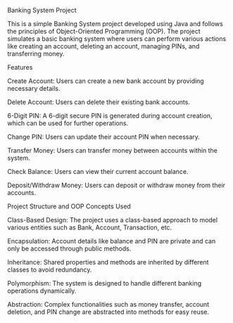 Banking System Project

This is a simple Banking System project developed using Java and follows the principles of Object-Oriented Programming (OOP). The project simulates a basic banking system where users can perform various actions like creating an account, deleting an account, managing PINs, and transferring money.

Features

Create Account: Users can create a new bank account by providing necessary details.

Delete Account: Users can delete their existing bank accounts.

6-Digit PIN: A 6-digit secure PIN is generated during account creation, which can be used for further operations.

Change PIN: Users can update their account PIN when necessary.

Transfer Money: Users can transfer money between accounts within the system.

Check Balance: Users can view their current account balance.

Deposit/Withdraw Money: Users can deposit or withdraw money from their accounts.

Project Structure and OOP Concepts Used

Class-Based Design: The project uses a class-based approach to model various entities such as Bank, Account, Transaction, etc.

Encapsulation: Account details like balance and PIN are private and can only be accessed through public methods.

Inheritance: Shared properties and methods are inherited by different classes to avoid redundancy.

Polymorphism: The system is designed to handle different banking operations dynamically.

Abstraction: Complex functionalities such as money transfer, account deletion, and PIN change are abstracted into methods for easy reuse.
